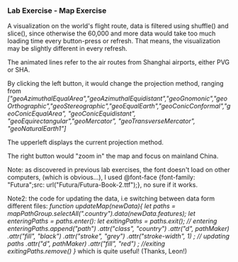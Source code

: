 ### Lab Exercise - Map Exercise

A visualization on the world's flight route, data is filtered using shuffle() and slice(), since otherwise the 60,000 and more data would take too much loading time every button-press or refresh.
That means, the visualization may be slightly different in every refresh.

The animated lines refer to the air routes from Shanghai airports, either PVG or SHA.

By clicking the left button, it would change the projection method, ranging from
    *["geoAzimuthalEqualArea","geoAzimuthalEquidistant","geoGnomonic","geoOrthographic","geoStereographic","geoEqualEarth","geoConicConformal","geoConicEqualArea", "geoConicEquidistant", "geoEquirectangular","geoMercator", "geoTransverseMercator", "geoNaturalEarth1"]*

The upperleft displays the current projection method.

The right button would "zoom in" the map and focus on mainland China.

Note: as discovered in previous lab exercises, the font doesn't load on other computers, (which is obvious...), I used \@font-face {font-family: "Futura";src: url("Futura/Futura-Book-2.ttf");}, no sure if it works.

Note2: the code for updating the data, i.e switching between data form different files:
    *function updateMap(newData){
       let paths = mapPathGroup.selectAll(".country").data(newData.features);
       let enteringPaths = paths.enter():
       let exitingPaths = paths.exit();
       // entering
       enteringPaths.append("path")
        .attr("class", "country")
        .attr("d", pathMaker)
        .attr("fill", "black")
        .attr("stroke", "grey")
        .attr("stroke-width", 1)
      ;
      // updating
      paths
        .attr("d", pathMaker)
        .attr("fill", "red")
      ;
      //exiting
      exitingPaths.remove()
    }*
which is quite useful! (Thanks, Leon!)
